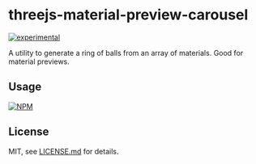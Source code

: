 # threejs-material-preview-carousel

[![experimental](http://badges.github.io/stability-badges/dist/experimental.svg)](http://github.com/badges/stability-badges)

A utility to generate a ring of balls from an array of materials. Good for material previews.

## Usage

[![NPM](https://nodei.co/npm/threejs-material-preview-carousel.png)](https://nodei.co/npm/threejs-material-preview-carousel/)

## License

MIT, see [LICENSE.md](http://github.com/bunnybones1/threejs-material-preview-carousel/blob/master/LICENSE.md) for details.
